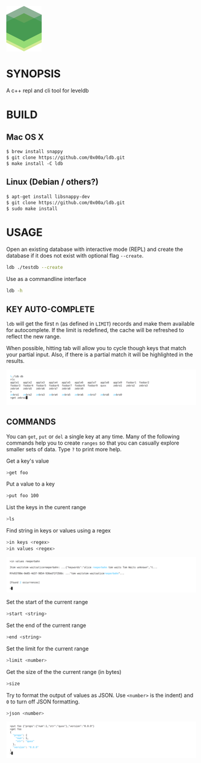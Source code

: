 ![img](/man/logo.png)

# SYNOPSIS
A c++ repl and cli tool for leveldb

# BUILD

## Mac OS X

```cli
$ brew install snappy
$ git clone https://github.com/0x00a/ldb.git
$ make install -C ldb
```

## Linux (Debian / others?)

```cli
$ apt-get install libsnappy-dev
$ git clone https://github.com/0x00a/ldb.git
$ sudo make install
```


# USAGE
Open an existing database with interactive mode (REPL) and create the
database if it does not exist with optional flag `--create`.
```bash
ldb ./testdb --create
```

Use as a commandline interface
```bash
ldb -h
```


## KEY AUTO-COMPLETE
`ldb` will get the first n (as defined in `LIMIT`) records and make them
available for autocomplete. If the limit is redefined, the cache will be
refreshed to reflect the new range.

When possible, hitting tab will allow you to cycle though keys that match
your partial input. Also, if there is a partial match it will be highlighted
in the results.

![img](/man/colors.png)

## COMMANDS
You can `get`, `put` or `del` a single key at any time. Many of the following
commands help you to create `ranges` so that you can casually explore smaller
sets of data. Type `?` to print more help.

Get a key's value
```bash
>get foo
```

Put a value to a key
```bash
>put foo 100
```

List the keys in the curent range
```bash
>ls
```

Find string in keys or values using a regex
```bash
>in keys <regex>
>in values <regex>
```

![img](/man/find.png)

Set the start of the current range
```bash
>start <string>
```

Set the end of the current range
```bash
>end <string>
```

Set the limit for the current range
```bash
>limit <number>
```

Get the size of the the current range (in bytes)
```bash
>size
```

Try to format the output of values as JSON. Use `<number>` is the indent)
and `0` to turn off JSON formatting.

```bash
>json <number>
```

![img](/man/json.png)
